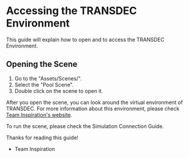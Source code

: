 # Accessing the TRANSDEC Environment
This guide will explain how to open and to access the TRANSDEC Environment. 

## Opening the Scene
1. Go to the "Assets/Scenes/".
2. Select the "Pool Scene".
3. Double click on the scene to open it.

After you open the scene, you can look around the virtual environment of TRANSDEC. For more information about this environment, please check [Team Inspiration's website](https://team11128.wixsite.com/main). 

To run the scene, please check the Simulation Connection Guide. 

Thanks for reading this guide!
- Team Inspiration 
